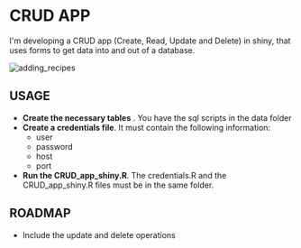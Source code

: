 # CRUD APP
I'm developing a CRUD app (Create, Read, Update and Delete) in shiny, that uses forms to get data into and out of a database. 

![adding_recipes](https://user-images.githubusercontent.com/11331099/63378366-65ad2b80-c392-11e9-8d30-f7f73a69f818.png)

## USAGE

- **Create the necessary tables** . You have the sql scripts in the data folder
- **Create a credentials file**. It must contain the following information:
  - user
  - password
  - host
  - port
- **Run the CRUD_app_shiny.R**. The credentials.R and the CRUD_app_shiny.R files must be in the same folder. 

## ROADMAP
- Include the update and delete operations


